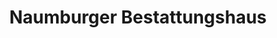 ---
title: "Naumburger Bestattungshaus"
url: /naumburg/naumburger-bestattungshaus/
shop: Bestattungen
---